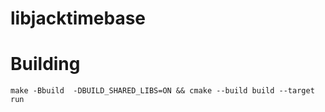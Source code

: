 # libjacktimebase

# Building

`make -Bbuild  -DBUILD_SHARED_LIBS=ON && cmake --build build --target run`

